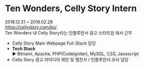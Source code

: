# Ten Wonders, Celly Story Intern  
2018.12.31 ~ 2019.02.28  
https://cellystory.com/ko/  
Ten Wonders 내 Celly Story라는 인플루언서 광고 스타트업 에서 근무  

- Celly Story Main Webpage Full-Stack 담당  
- __Tech Stack__   
    ▶ Bitnami, Apache, PHP(CodeIgniter), MySQL, CSS, Javascript  
- Celly Story 광고 아이디어 제안 및 협찬사 / 인플루언서 조사 담당  

